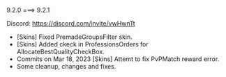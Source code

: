 9.2.0 ===> 9.2.1

Discord: https://discord.com/invite/vwHwnTt
* [Skins] Fixed PremadeGroupsFilter skin.
* [Skins] Added ckeck in ProfessionsOrders for AllocateBestQualityCheckBox.
* Commits on Mar 18, 2023
[Skins] Attemt to fix PvPMatch reward error.
* Some cleanup, changes and fixes.
